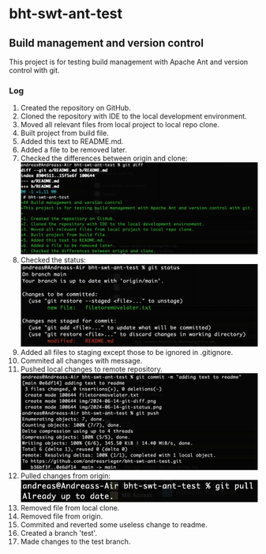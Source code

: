 # bht-swt-ant-test
## Build management and version control
This project is for testing build management with Apache Ant and version control with git.

### Log
1. Created the repository on GitHub.
2. Cloned the repository with IDE to the local development environment.
3. Moved all relevant files from local project to local repo clone.
4. Built project from build file.
5. Added this text to README.md.
6. Added a file to be removed later.
7. Checked the differences between origin and clone: ![git diff](https://github.com/andreasrieger/bht-swt-ant-test/blob/main/img/2024-06-14-git-diff.png)
8. Checked the status: ![git status](https://github.com/andreasrieger/bht-swt-ant-test/blob/main/img/2024-06-14-git-status.png)
9. Added all files to staging except those to be ignored in .gitignore.
10. Commited all changes with message.
11. Pushed local changes to remote repository. ![git commit & push](https://github.com/andreasrieger/bht-swt-ant-test/blob/main/img/2024-06-14-git-commit-push.png)
12. Pulled changes from origin: ![git pull](https://github.com/andreasrieger/bht-swt-ant-test/blob/main/img/2024-06-14-git-pull.png)
13. Removed file from local clone.
14. Removed file from origin.
15. Commited and reverted some useless change to readme.
16. Created a branch 'test'.
17. Made changes to the test branch.